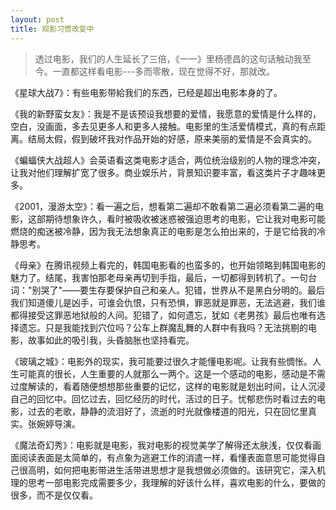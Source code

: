 ```yaml
---
layout: post
title: 观影习惯改变中
---
```

> 透过电影，我们的人生延长了三倍，《一一》里杨德昌的这句话触动我至今。一直都这样看电影---多而零散，现在觉得不好，那就改。

《星球大战7》：有些电影带給我们的东西，已经是超出电影本身的了。

《我的新野蛮女友》：我是不是该预设我想要的爱情，我愿意的爱情是什么样的，空白，没画面，多去见更多人和更多人接触。电影里的生活爱情模式，真的有点距离。结局太假，假到破坏我对作品开始的好感，原来美丽的爱情是不会真实的。

《蝙蝠侠大战超人》会英语看这类电影才适合，两位统治级别的人物的理念冲突，让我对他们理解扩宽了很多。商业娱乐片，背景知识要丰富，看这类片子才趣味更多。

《2001，漫游太空》：看一遍之后，想看第二遍却不敢看第二遍必须看第二遍的电影，这部期待想象许久，看时被吸收被迷惑被强迫思考的电影，它让我对电影可能燃烧的痴迷被冷静，因为我无法想象真正的电影是怎么拍出来的，于是它给我的冷静思考。

《母亲》在腾讯视频上看完的，韩国电影看的也蛮多的，也开始领略到韩国电影的魅力了。结尾，我害怕那老母亲再切到手指，最后，一切都得到转机了。一句台词："别哭了"——要生存要保护自己和亲人。犯错，世界从不是黑白分明的。最后我们知道傻儿是凶手，可谁会仇恨，只有恐惧，罪恶就是罪恶，无法逃避，我们谁都得接受这罪恶地狱般的人间。犯错了，如何遗忘，犹如《老男孩》最后也唯有选择遗忘。只是我能找到穴位吗？公车上群魔乱舞的人群中有我吗？无法挑剔的电影，故事如此的吸引我，头昏脑胀也坚持看完。

《玻璃之城》：电影外的现实，我可能要过很久才能懂电影呢。让我有些惆怅。人生可能真的很长，人生重要的人就那么一两个。这是一个感动的电影，感动是不需过度解读的，看着随便想想那些重要的记忆，这样的电影就是划出时间，让人沉浸自己的回忆中。回忆过去，回忆经历的时代，活过的日子。忧郁悲伤时看过去的电影，过去的老歌，静静的流泪好了，流逝的时光就像楼道的阳光，只在回忆里真实。张婉婷导演。

《魔法奇幻秀》：电影就是电影，我对电影的视觉美学了解得还太肤浅，仅仅看画面阅读表面是太简单的，有点象为逃避工作的消遣一样，看懂表面意思可能觉得自己很高明，如何把电影带进生活带进思想才是我想做必须做的。该研究它，深入机理的思考一部电影完成需要多少，我理解的好该什么样，喜欢电影的什么，要做的很多，而不是仅仅看。
